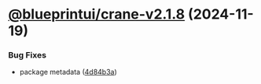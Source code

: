 # [@blueprintui/crane-v2.1.8](https://github.com/blueprintui/blueprintui/compare/@blueprintui/crane-v2.1.7...@blueprintui/crane-v2.1.8) (2024-11-19)


### Bug Fixes

* package metadata ([4d84b3a](https://github.com/blueprintui/blueprintui/commit/4d84b3a717074c70f0d7816efee57f4381e90d4a))
